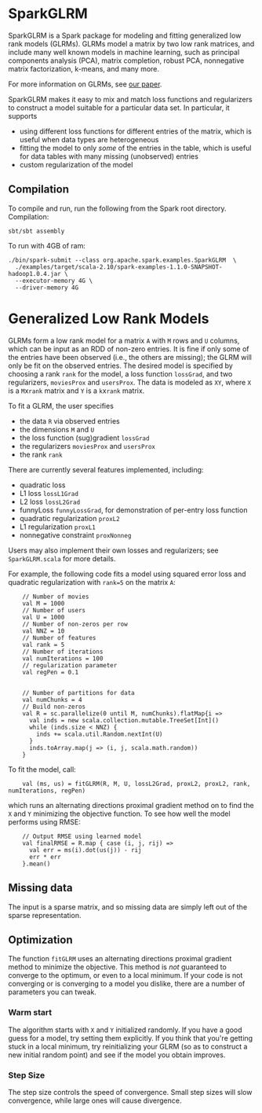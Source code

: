 # SparkGLRM

SparkGLRM is a Spark package for modeling and fitting generalized low rank models (GLRMs).
GLRMs model a matrix by two low rank matrices, and
include many well known models in machine learning, such as 
principal components analysis (PCA), matrix completion, robust PCA,
nonnegative matrix factorization, k-means, and many more.

For more information on GLRMs, see [our paper](http://www.stanford.edu/~udell/doc/glrm.pdf).

SparkGLRM makes it easy to mix and match loss functions and regularizers
to construct a model suitable for a particular data set.
In particular, it supports 

* using different loss functions for different entries of the matrix, 
  which is useful when data types are heterogeneous
* fitting the model to only *some* of the entries in the table, 
  which is useful for data tables with many missing (unobserved) entries
* custom regularization of the model

## Compilation

To compile and run, run the following from the Spark root directory. Compilation:
```
sbt/sbt assembly
```
To run with 4GB of ram:
```
./bin/spark-submit --class org.apache.spark.examples.SparkGLRM  \
  ./examples/target/scala-2.10/spark-examples-1.1.0-SNAPSHOT-hadoop1.0.4.jar \
  --executor-memory 4G \
  --driver-memory 4G
```

# Generalized Low Rank Models

GLRMs form a low rank model for a matrix `A` with `M` rows and `U` columns, 
which can be input as an RDD of non-zero entries.
It is fine if only some of the entries have been observed 
(i.e., the others are missing); the GLRM will only be fit on the observed entries.
The desired model is specified by choosing a rank `rank` for the model,
a loss function `lossGrad`, and two regularizers, `moviesProx` and `usersProx`.
The data is modeled as `XY`, where `X` is a `M`x`rank` matrix and `Y` is a `k`x`rank` matrix.

To fit a GLRM, the user specifies

* the data `R` via observed entries
* the dimensions `M` and `U`
* the loss function (sug)gradient `lossGrad`
* the regularizers `moviesProx` and `usersProx`
* the rank `rank`

There are currently several features implemented, including:

* quadratic loss
* L1 loss `lossL1Grad`
* L2 loss `lossL2Grad`
* funnyLoss `funnyLossGrad`, for demonstration of per-entry loss function
* quadratic regularization `proxL2`
* L1 regularization `proxL1`
* nonnegative constraint `proxNonneg`

Users may also implement their own losses and regularizers; 
see `SparkGLRM.scala` for more details.

For example, the following code fits a model using squared error loss and quadratic
regularization with `rank=5` on the matrix `A`:

	    // Number of movies
        val M = 1000
        // Number of users
        val U = 1000
        // Number of non-zeros per row
        val NNZ = 10
        // Number of features
        val rank = 5
        // Number of iterations
        val numIterations = 100
        // regularization parameter
        val regPen = 0.1
    
    
        // Number of partitions for data
        val numChunks = 4
        // Build non-zeros
        val R = sc.parallelize(0 until M, numChunks).flatMap{i =>
          val inds = new scala.collection.mutable.TreeSet[Int]()
          while (inds.size < NNZ) {
            inds += scala.util.Random.nextInt(U)
          }
          inds.toArray.map(j => (i, j, scala.math.random))
        }
    
       
To fit the model, call:

        val (ms, us) = fitGLRM(R, M, U, lossL2Grad, proxL2, proxL2, rank, numIterations, regPen)

which runs an alternating directions proximal gradient method on to find the 
`X` and `Y` minimizing the objective function.
To see how well the model performs using RMSE:

        // Output RMSE using learned model
        val finalRMSE = R.map { case (i, j, rij) =>
          val err = ms(i).dot(us(j)) - rij
          err * err
        }.mean()


## Missing data

The input is a sparse matrix, and so missing data are simply left out of the sparse representation.

## Optimization

The function `fitGLRM` uses an alternating directions proximal gradient method
to minimize the objective. This method is *not* guaranteed to converge to 
the optimum, or even to a local minimum. If your code is not converging
or is converging to a model you dislike, there are a number of parameters you can tweak.

### Warm start

The algorithm starts with `X` and `Y` initialized randomly.
If you have a good guess for a model, try setting them explicitly.
If you think that you're getting stuck in a local minimum, try reinitializing your
GLRM (so as to construct a new initial random point) and see if the model you obtain improves.
 

### Step Size

The step size controls the speed of convergence. Small step sizes will slow convergence,
while large ones will cause divergence.
